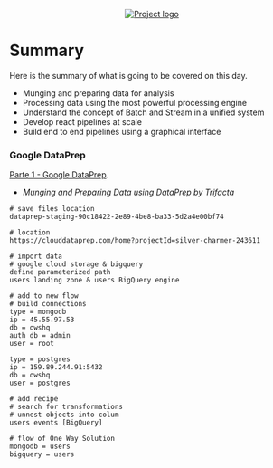 <p align="center">
  <a href="" rel="noopener">
    <img src="https://github.com/owshq-plumbers/trn-cc-bg-gcp/blob/main/images/day2-summary.png" alt="Project logo">
 </a>
</p>


# Summary
Here is the summary of what is going to be covered on this day.

* Munging and preparing data for analysis
* Processing data using the most powerful processing engine
* Understand the concept of Batch and Stream in a unified system
* Develop react pipelines at scale
* Build end to end pipelines using a graphical interface


### Google DataPrep
[Parte 1 - Google DataPrep](https://github.com/owshq-plumbers/trn-cc-bg-gcp/blob/main/docs/d2.1_data_prep.excalidraw.png).

- *Munging and Preparing Data using DataPrep by Trifacta*

```shell
# save files location
dataprep-staging-90c18422-2e89-4be8-ba33-5d2a4e00bf74

# location
https://clouddataprep.com/home?projectId=silver-charmer-243611

# import data
# google cloud storage & bigquery
define parameterized path
users landing zone & users BigQuery engine

# add to new flow
# build connections
type = mongodb
ip = 45.55.97.53
db = owshq
auth db = admin
user = root

type = postgres
ip = 159.89.244.91:5432
db = owshq
user = postgres

# add recipe
# search for transformations
# unnest objects into colum
users events [BigQuery]

# flow of One Way Solution
mongodb = users
bigquery = users
```